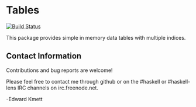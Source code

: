 Tables
======

[![Build Status](https://secure.travis-ci.org/lens/tables.png?branch=master)](http://travis-ci.org/lens/tables)

This package provides simple in memory data tables with multiple indices.

Contact Information
-------------------

Contributions and bug reports are welcome!

Please feel free to contact me through github or on the #haskell or #haskell-lens IRC channels on irc.freenode.net.

-Edward Kmett
